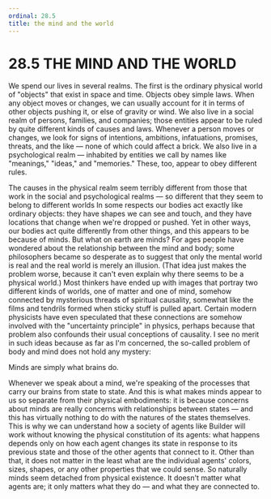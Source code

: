 ```yaml
---
ordinal: 28.5
title: the mind and the world
---
```


# 28.5 THE MIND AND THE WORLD

We spend our lives in several realms. The first is the ordinary physical world of "objects" that exist in space and time. Objects obey simple laws. When any object moves or changes, we can usually account for it in terms of other objects pushing it, or else of gravity or wind. We also live in a social realm of persons, families, and companies; those entities appear to be ruled by quite different kinds of causes and laws. Whenever a person moves or changes, we look for signs of intentions, ambitions, infatuations, promises, threats, and the like &mdash; none of which could affect a brick. We also live in a psychological realm &mdash; inhabited by entities we call by names like "meanings," "ideas," and "memories." These, too, appear to obey different rules.

The causes in the physical realm seem terribly different from those that work in the social and psychological realms &mdash; so different that they seem to belong to different worlds In some respects our bodies act exactly like ordinary objects: they have shapes we can see and touch, and they have locations that change when we're dropped or pushed. Yet in other ways, our bodies act quite differently from other things, and this appears to be because of minds. But what on earth are minds? For ages people have wondered about the relationship between the mind and body; some philosophers became so desperate as to suggest that only the mental world is real and the real world is merely an illusion. (That idea just makes the problem worse, because it can't even explain why there seems to be a physical world.) Most thinkers have ended up with images that portray two different kinds of worlds, one of matter and one of mind, somehow connected by mysterious threads of spiritual causality, somewhat like the films and tendrils formed when sticky stuff is pulled apart. Certain modern physicists have even speculated that these connections are somehow involved with the "uncertainty principle" in physics, perhaps because that problem also confounds their usual conceptions of causality. I see no merit in such ideas because as far as I'm concerned, the so-called problem of body and mind does not hold any mystery:

Minds are simply what brains do.

Whenever we speak about a mind, we're speaking of the processes that carry our brains from state to state. And this is what makes minds appear to us so separate from their physical embodiments: it is because concerns about minds are really concerns with relationships between states &mdash; and this has virtually nothing to do with the natures of the states themselves. This is why we can understand how a society of agents like Builder will work without knowing the physical constitution of its agents: what happens depends only on how each agent changes its state in response to its previous state and those of the other agents that connect to it. Other than that, it does not matter in the least what are the individual agents' colors, sizes, shapes, or any other properties that we could sense. So naturally minds seem detached from physical existence. It doesn't matter what agents are; it only matters what they do &mdash; and what they are connected to.
